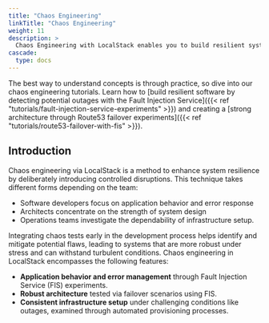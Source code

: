 ```yaml
---
title: "Chaos Engineering"
linkTitle: "Chaos Engineering"
weight: 11
description: >
  Chaos Engineering with LocalStack enables you to build resilient systems early on in the development phase.
cascade:
  type: docs
---
```


The best way to understand concepts is through practice, so dive into our chaos engineering tutorials. Learn how to [build resilient software
by detecting potential outages with the Fault Injection Service]({{< ref "tutorials/fault-injection-service-experiments" >}}) and creating a 
[strong architecture through Route53 failover experiments]({{< ref "tutorials/route53-failover-with-fis" >}}).

## Introduction

Chaos engineering via LocalStack is a method to enhance system resilience by deliberately introducing controlled disruptions. This technique takes different forms depending on the team: 

- Software developers focus on application behavior and error response
- Architects concentrate on the strength of system design
- Operations teams investigate the dependability of infrastructure setup. 

Integrating chaos tests early in the development process helps identify and mitigate potential flaws, leading to systems that are more robust under stress and can withstand 
turbulent conditions. Chaos engineering in LocalStack encompasses the following features:

- **Application behavior and error management** through Fault Injection Service (FIS) experiments.
- **Robust architecture** tested via failover scenarios using FIS.
- **Consistent infrastructure setup** under challenging conditions like outages, examined through automated provisioning processes.
